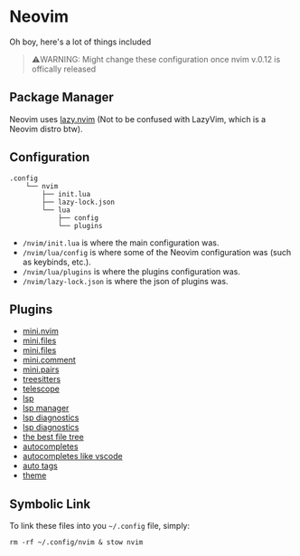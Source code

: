# Neovim

Oh boy, here's a lot of things included

> ⚠️WARNING: Might change these configuration once nvim v.0.12 is offically released

## Package Manager

Neovim uses [lazy.nvim](https://lazy.folke.io/) (Not to be confused with LazyVim, which is a Neovim distro btw).


## Configuration

```
.config
    └── nvim
        ├── init.lua
        ├── lazy-lock.json
        └── lua
            ├── config
            └── plugins
```

- ```/nvim/init.lua``` is where the main configuration was.
- ```/nvim/lua/config``` is where some of the Neovim configuration was (such as keybinds, etc.).
- ```/nvim/lua/plugins``` is where the plugins configuration was.
- ```/nvim/lazy-lock.json``` is where the json of plugins was.

## Plugins

- [mini.nvim](https://github.com/nvim-mini/mini.nvim)
- [mini.files](https://github.com/nvim-mini/mini.files)
- [mini.files](https://github.com/nvim-mini/mini.icons)
- [mini.comment](https://github.com/nvim-mini/mini.comment)
- [mini.pairs](https://github.com/nvim-mini/mini.pairs)
- [treesitters](https://github.com/nvim-treesitter/nvim-treesitter)
- [telescope](https://github.com/nvim-telescope/telescope.nvim)
- [lsp](https://github.com/neovim/nvim-lspconfig)
- [lsp manager](https://github.com/mason-org/mason-lspconfig.nvim)
- [lsp diagnostics](https://github.com/nvimtools/none-ls.nvim)
- [lsp diagnostics](https://github.com/nvimtools/none-ls.nvim)
- [the best file tree](https://github.com/stevearc/oil.nvim)
- [autocompletes](https://github.com/hrsh7th/nvim-cmp)
- [autocompletes like vscode](https://github.com/L3MON4D3/LuaSnip)
- [auto tags](https://github.com/windwp/nvim-ts-autotag)
- [theme](https://github.com/rose-pine/neovim)

## Symbolic Link

To link these files into you ```~/.config``` file, simply:

```
rm -rf ~/.config/nvim & stow nvim
```
